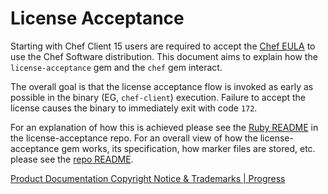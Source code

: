 # License Acceptance

Starting with Chef Client 15 users are required to accept the [Chef
EULA](https://www.chef.io/end-user-license-agreement/) to use the Chef Software distribution. This document aims to
explain how the `license-acceptance` gem and the `chef` gem interact.

The overall goal is that the license acceptance flow is invoked as early as possible in the binary (EG, `chef-client`)
execution. Failure to accept the license causes the binary to immediately exit with code `172`.

For an explanation of how this is achieved please see the [Ruby
README](https://github.com/chef/license-acceptance/tree/main/components/ruby) in the license-acceptance repo. For an
overall view of how the license-acceptance gem works, its specification, how marker files are stored, etc. please see
the [repo README](https://github.com/chef/license-acceptance).

[Product Documentation Copyright Notice & Trademarks | Progress](https://www.progress.com/legal/documentation-copyright)
